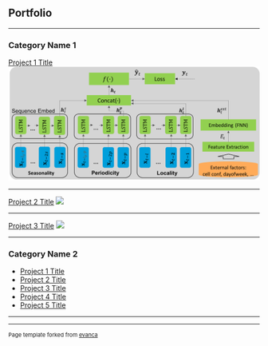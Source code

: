 ## Portfolio

---

### Category Name 1 

[Project 1 Title](/sample_page)
<img src="images/Picture1.png?raw=true"/>

---
[Project 2 Title](/pdf/sample_presentation.pdf)
<img src="images/results.mp4?raw=true"/>

---
[Project 3 Title](http://example.com/)
<img src="images/ezgif.com-video-to-gif?raw=true"/>

---

### Category Name 2

- [Project 1 Title](http://example.com/)
- [Project 2 Title](http://example.com/)
- [Project 3 Title](http://example.com/)
- [Project 4 Title](http://example.com/)
- [Project 5 Title](http://example.com/)

---




---
<p style="font-size:11px">Page template forked from <a href="https://github.com/evanca/quick-portfolio">evanca</a></p>
<!-- Remove above link if you don't want to attibute -->
